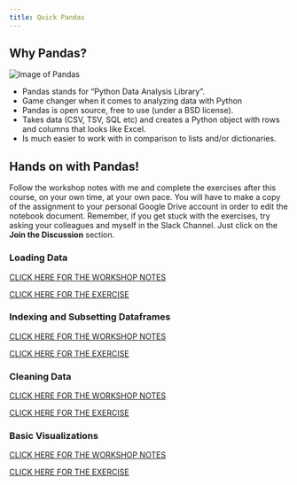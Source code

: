 ```yaml
---
title: Quick Pandas
---
```


## Why Pandas?

![Image of Pandas]({{site.baseurl}}/img/pandas.png)

- Pandas stands for “Python Data Analysis Library”. 
- Game changer when it comes to analyzing data with Python 
- Pandas is open source, free to use (under a BSD license).
- Takes data (CSV, TSV, SQL etc) and creates a Python object with rows and columns that looks like Excel.
- Is much easier to work with in comparison to lists and/or dictionaries.

## Hands on with Pandas!

Follow the workshop notes with me and complete the exercises after this course, on your own time, at your own pace. You will have to make a copy of the assignment to your personal Google Drive account in order to edit the notebook document. Remember, if you get stuck with the exercises, try asking your colleagues and myself in the Slack Channel. Just click on the **Join the Discussion** section. 

### Loading Data

[CLICK HERE FOR THE WORKSHOP NOTES](https://colab.research.google.com/drive/1vpzdW1JWRFb-YSRpvRn35b7McwQTgf3z)

[CLICK HERE FOR THE EXERCISE](https://colab.research.google.com/drive/1974GfFEi9Q9kowKa2KGwo_cc8Ddc57p9)

### Indexing and Subsetting Dataframes

[CLICK HERE FOR THE WORKSHOP NOTES](https://colab.research.google.com/drive/1v2l4IS_BTB0GbzwyKDieR7p8c98bQyxv)

[CLICK HERE FOR THE EXERCISE](https://colab.research.google.com/drive/17BbbMSj9bNH-pKxCFtlB5NcbU2yq0e8W)

### Cleaning Data

[CLICK HERE FOR THE WORKSHOP NOTES](https://colab.research.google.com/drive/1BwRv3HlBEHRcE6GZDFmnRj4kznUCf_Ig)

[CLICK HERE FOR THE EXERCISE](https://colab.research.google.com/drive/12-1k-cTFUeC0cRTctGSKbIor_1S-NFTK)

### Basic Visualizations

[CLICK HERE FOR THE WORKSHOP NOTES](https://colab.research.google.com/drive/1JSpbmexfPbd_7CH8zGxF8R2QWdL_dyLq)

[CLICK HERE FOR THE EXERCISE](https://colab.research.google.com/drive/16cNdRuzluzE-CKlXg3690BUCLCJyVVJT)

